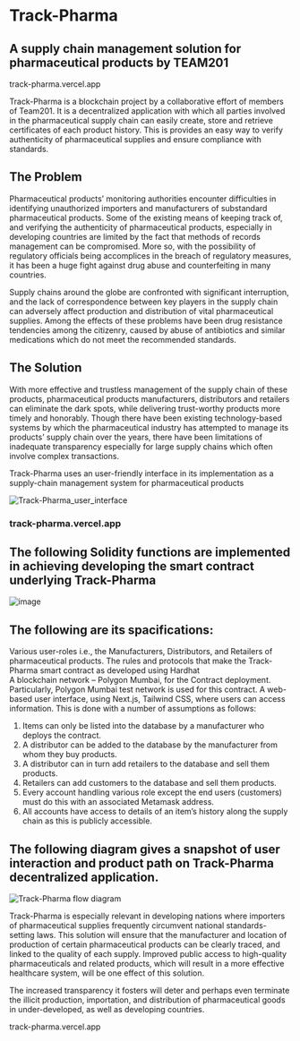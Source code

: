 # Track-Pharma
## A supply chain management solution for pharmaceutical products by TEAM201
track-pharma.vercel.app

Track-Pharma is a blockchain project by a collaborative effort of members of Team201. It is a decentralized application with which all parties involved in the pharmaceutical supply chain can easily create, store and retrieve certificates of each product history. This is provides an easy way to verify authenticity of pharmaceutical supplies and ensure compliance with standards.

## The Problem
Pharmaceutical products’ monitoring authorities encounter difficulties in identifying unauthorized importers and manufacturers of substandard pharmaceutical products. Some of the existing means of keeping track of, and verifying the authenticity of pharmaceutical products, especially in developing countries are limited by the fact that methods of records management can be compromised. More so, with the possibility of regulatory officials being accomplices in the breach of regulatory measures, it has been a huge fight against drug abuse and counterfeiting in many countries. 

Supply chains around the globe are confronted with significant interruption, and the lack of correspondence between key players in the supply chain can adversely affect production and distribution of vital pharmaceutical supplies. Among the effects of these problems have been drug resistance tendencies among the citizenry, caused by abuse of antibiotics and similar medications which do not meet the recommended standards.

## The Solution
With more effective and trustless management of the supply chain of these products, pharmaceutical products manufacturers, distributors and retailers can eliminate the dark spots, while delivering trust-worthy products more timely and honorably. Though there have been existing technology-based systems by which the pharmaceutical industry has attempted to manage its products’ supply chain over the years, there have been limitations of inadequate transparency especially for large supply chains which often involve complex transactions.

Track-Pharma uses an user-friendly interface in its implementation as a supply-chain management system for pharmaceutical products


![Track-Pharma_user_interface](https://user-images.githubusercontent.com/101281102/214290533-35e7965e-1e43-4a18-8f7e-b2119b43266e.JPG)

### track-pharma.vercel.app


## The following Solidity functions are implemented in achieving developing the smart contract underlying Track-Pharma

![image](https://user-images.githubusercontent.com/101281102/214293128-93b15f3c-1d51-4886-8adf-20c4f0774e70.png)


## The following are its spacifications:

Various user-roles i.e., the Manufacturers, Distributors, and Retailers of pharmaceutical products.
The rules and protocols that make the Track-Pharma smart contract as developed using Hardhat  
A blockchain network – Polygon Mumbai, for the Contract deployment. Particularly, Polygon Mumbai test network is used for this contract.
A web-based user interface, using Next.js, Tailwind CSS, where users can access information. This is done with a number of assumptions as follows:

1. Items can only be listed into the database by a manufacturer who deploys the contract.
2. A distributor can be added to the database by the manufacturer from whom they buy products.
3. A distributor can in turn add retailers to the database and sell them products.
4. Retailers can add customers to the database and sell them products.
5. Every account handling various role except the end users (customers) must do this with an associated Metamask address.
6. All accounts have access to details of an item’s history along the supply chain as this is publicly accessible.

## The following diagram gives a snapshot of user interaction and product path on Track-Pharma decentralized application.

![Track-Pharma flow diagram](https://user-images.githubusercontent.com/101281102/213938545-e689bbc6-6573-4a2c-aab9-79a8ec7fc92e.JPG)

Track-Pharma is especially relevant in developing nations where importers of pharmaceutical supplies frequently circumvent national standards-setting laws. This solution will ensure that the manufacturer and location of production of certain pharmaceutical products can be clearly traced, and linked to the quality of each supply. Improved public access to high-quality pharmaceuticals and related products, which will result in a more effective healthcare system, will be one effect of this solution. 

The increased transparency it fosters will deter and perhaps even terminate the illicit production, importation, and distribution of pharmaceutical goods in under-developed, as well as developing countries.

track-pharma.vercel.app
